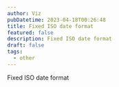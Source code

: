 ```yaml
---
author: Viz
pubDatetime: 2023-04-18T00:26:48
title: Fixed ISO date format
featured: false
description: Fixed ISO date format
draft: false
tags:
  - other
---
```


Fixed ISO date format